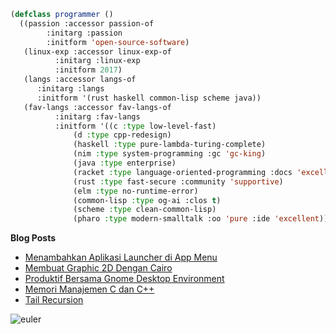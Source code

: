 <!--
- I love making open source software and helping others 
- I have been using GNU/Linux since 2017 and have extensive experience with installation and troubleshooting.
- I am also proficient in several programming languages, with a current focus on Rust, Haskell, Common Lisp, Scheme & Java.
- Programming languages that I currently enjoy :
  - C (Low Level and Fastest Language)
  - D (C++ Redesign that i like)
  - Haskell (Pure Function Lambda Calculus base, Turing Complete)
  - Nim (Good syntax, System Programming, GC King)
  - Java (Enterprise $)
  - Racket (Good Documentation, Language-Oriented Programming Language)
  - Rust (Fast & Safe, Nice Community)
  - Elm (No Runtime Error)
  - Common LISP (OG AI Programming Language, CLOS)
  - Scheme (Clean version of Common Lisp)
  - Pharo (Modern Smalltalk implementation, Pure Object Oriented, great IDE)

-->

```lisp
(defclass programmer ()
  ((passion :accessor passion-of
	    :initarg :passion
	    :initform 'open-source-software)
   (linux-exp :accessor linux-exp-of
	      :initarg :linux-exp
	      :initform 2017)
   (langs :accessor langs-of
	  :initarg :langs
	  :initform '(rust haskell common-lisp scheme java))
   (fav-langs :accessor fav-langs-of
	      :initarg :fav-langs
	      :initform '((c :type low-level-fast)
			  (d :type cpp-redesign)
			  (haskell :type pure-lambda-turing-complete)
			  (nim :type system-programming :gc 'gc-king)
			  (java :type enterprise)
			  (racket :type language-oriented-programming :docs 'excellent)
			  (rust :type fast-secure :community 'supportive)
			  (elm :type no-runtime-error)
			  (common-lisp :type og-ai :clos t)
			  (scheme :type clean-common-lisp)
			  (pharo :type modern-smalltalk :oo 'pure :ide 'excellent)))))
```

**Blog Posts**

<!--START_SECTION:feed-->
* [Menambahkan Aplikasi Launcher di App Menu](https:&#x2F;&#x2F;aerphanas.github.io&#x2F;posts&#x2F;2023-05-08-Menambahhan_Aplikasi_Launcher_di_App_Menu.html)
* [Membuat Graphic 2D Dengan Cairo](https:&#x2F;&#x2F;aerphanas.github.io&#x2F;posts&#x2F;2023-05-03-Membuat_Graphic_2D_Dengan_Cairo.html)
* [Produktif Bersama Gnome Desktop Environment](https:&#x2F;&#x2F;aerphanas.github.io&#x2F;posts&#x2F;2023-04-13-Produktif_Bersama_Gnome_Desktop_Environment.html)
* [Memori Manajemen C dan C++](https:&#x2F;&#x2F;aerphanas.github.io&#x2F;posts&#x2F;2023-03-31-Memori_Manajemen_C_dan_CPP.html)
* [Tail Recursion](https:&#x2F;&#x2F;aerphanas.github.io&#x2F;posts&#x2F;2023-03-18-Tail_Recursion.html)
<!--END_SECTION:feed-->

![euler](https://projecteuler.net/profile/aerphanas.png)
